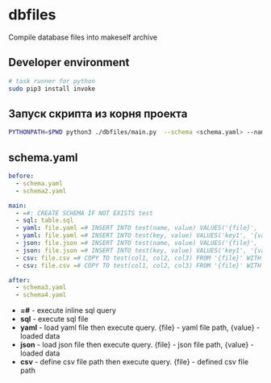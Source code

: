 # dbfiles
Compile database files into makeself archive


## Developer environment

```bash
# task runner for python
sudo pip3 install invoke
```

## Запуск скрипта из корня проекта

```bash
PYTHONPATH=$PWD python3 ./dbfiles/main.py  --schema <schema.yaml> --name <name>
```

## schema.yaml

```yaml
before:
  - schema.yaml
  - schema2.yaml

main:
  - =#: CREATE SCHEMA IF NOT EXISTS test
  - sql: table.sql
  - yaml: file.yaml =# INSERT INTO test(name, value) VALUES('{file}', '{value}')
  - yaml: file.yaml =# INSERT INTO test(key, value) VALUES('key1', '{value}'->>'key1', 'key2', '{value}'->> key2)
  - json: file.json =# INSERT INTO test(name, value) VALUES('{file}', '{value}')
  - json: file.json =# INSERT INTO test(key, value) VALUES('key1', '{value}'->>'key1', 'key2', '{value}'->> key2)
  - csv: file.csv =# COPY TO test(col1, col2, col3) FROM '{file}' WITH CSV HEADER
  - csv: file.csv =# COPY TO test(col1, col2, col3) FROM '{file}' WITH CSV

after:
  - schema3.yaml
  - schema4.yaml

```

 * **=#** - execute inline sql query
 * **sql** - execute sql file
 * **yaml** - load yaml file then execute query. {file} - yaml file path, {value} - loaded data
 * **json** - load json file then execute query. {file} - json file path, {value} - loaded data
 * **csv** - define csv file path then execute query. {file} - defined csv file path
